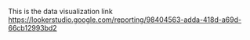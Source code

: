 This is the data visualization link
https://lookerstudio.google.com/reporting/98404563-adda-418d-a69d-66cb12993bd2
